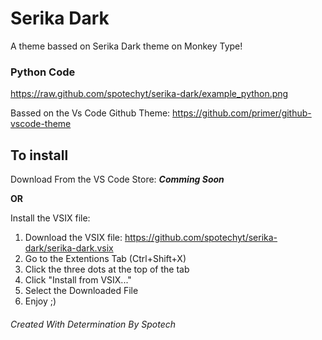 # Serika Dark
A theme bassed on Serika Dark theme on Monkey Type!

### Python Code
https://raw.github.com/spotechyt/serika-dark/example_python.png

Bassed on the Vs Code Github Theme: https://github.com/primer/github-vscode-theme

## To install
Download From the VS Code Store: ***Comming Soon***

**OR**

Install the VSIX file:
  1. Download the VSIX file: https://github.com/spotechyt/serika-dark/serika-dark.vsix
  2. Go to the Extentions Tab (Ctrl+Shift+X)
  3. Click the three dots at the top of the tab
  4. Click "Install from VSIX..."
  5. Select the Downloaded File
  6. Enjoy ;)
  
  
###### Created With Determination By Spotech
